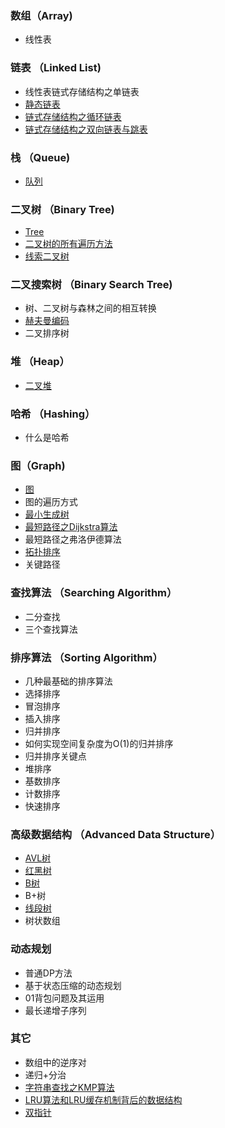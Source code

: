 ### 数组（Array)
- 线性表

### 链表 （Linked List)
- 线性表链式存储结构之单链表
- [静态链表](./Linked-List/README.md)
- [链式存储结构之循环链表](./Linked-List/README.md#循环链表)
- [链式存储结构之双向链表与跳表](./Double-Linked-List/README.md#双向链表)

### 栈 （Queue)
- [队列](./Stack(Queue)/README.md)

### 二叉树 （Binary Tree)
- [Tree](./Tree/README.md)
- [二叉树的所有遍历方法](./Tree/README.md)
- [线索二叉树](./Tree/README.md#线索二叉树)

### 二叉搜索树 （Binary Search Tree)
- 树、二叉树与森林之间的相互转换
- [赫夫曼编码](./Huffman-Coding/README.md)
- 二叉排序树

### 堆 （Heap）
- [二叉堆](./Heap/README.md)

### 哈希 （Hashing）
- 什么是哈希

### 图（Graph)
- [图](./Graphic/README.md)
- 图的遍历方式
- [最小生成树](./Graphic/Minimum-Spanning-Tree/README.md)
- [最短路径之Dijkstra算法](./Graphic/Dijkstra/README.md)
- 最短路径之弗洛伊德算法
- [拓扑排序](./Graphic/Topological-Order/README.md)
- 关键路径

### 查找算法 （Searching Algorithm）
- 二分查找
- 三个查找算法

### 排序算法 （Sorting Algorithm）
- 几种最基础的排序算法
- 选择排序
-  冒泡排序
- 插入排序
- 归并排序
- 如何实现空间复杂度为O(1)的归并排序
- 归并排序关键点
- 堆排序
- 基数排序
- 计数排序
- 快速排序

### 高级数据结构 （Advanced Data Structure）
- [AVL树](./AVLTree/README.md)
- [红黑树](./Red-Black-Trees/README.md)
- [B树](./B-Tree/README.md)
- B+树
- [线段树](./Segment-Tree/README.md)
- 树状数组

### 动态规划
- 普通DP方法
- 基于状态压缩的动态规划
- 01背包问题及其运用
- 最长递增子序列

### 其它
- 数组中的逆序对
- 递归+分治
- [字符串查找之KMP算法](./KMP/README.md)
- [LRU算法和LRU缓存机制背后的数据结构](./LRU/README.md)
- [双指针](./Double-Pointer/README.md)
